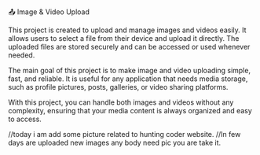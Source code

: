 📤 Image & Video Upload

This project is created to upload and manage images and videos easily. It allows users to select a file from their device and upload it directly. The uploaded files are stored securely and can be accessed or used whenever needed.

The main goal of this project is to make image and video uploading simple, fast, and reliable. It is useful for any application that needs media storage, such as profile pictures, posts, galleries, or video sharing platforms.

With this project, you can handle both images and videos without any complexity, ensuring that your media content is always organized and easy to access.

//today i am add some picture related to hunting coder website.
//In few days are uploaded new images any body need pic you are take it.
